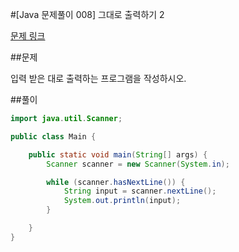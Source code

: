 #[Java 문제풀이 008] 그대로 출력하기 2

[문제 링크](https://www.acmicpc.net/problem/11719)

##문제

입력 받은 대로 출력하는 프로그램을 작성하시오.


##풀이

```java 
import java.util.Scanner;

public class Main {

    public static void main(String[] args) {
        Scanner scanner = new Scanner(System.in);

        while (scanner.hasNextLine()) {
            String input = scanner.nextLine();
            System.out.println(input);
        }

    }
}
```    
